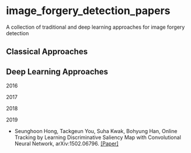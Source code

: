 # image_forgery_detection_papers
A collection of traditional and deep learning approaches for image forgery detection

## Classical Approaches

## Deep Learning Approaches

2016

2017

2018

2019

* Seunghoon Hong, Tackgeun You, Suha Kwak, Bohyung Han, Online Tracking by Learning Discriminative Saliency Map with Convolutional Neural Network, arXiv:1502.06796. [[Paper]](http://arxiv.org/pdf/1502.06796)
